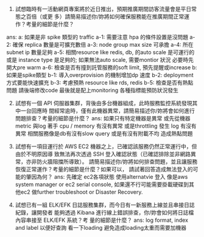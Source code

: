 1. 試想臨時有一活動網頁專案將於近日推出，預期推廣期間訪客流量會是平日常態之百倍（或更
多）請簡易描述你/妳將如何確保服務能在推廣期間正常運作？考量的細節是什麼？

ans: 
a: 如果是非 spike 類型的 traffic 
a-1: 需要注意 hpa 的條件設置是沒問題
a-2: 確保 replica 數量是可擴充數倍
a-3: node group max size 可承擔
a-4: 所在subnet ip 數量足夠
a-5: 相關resource like redis, db, 的auto scale 是可運行的或是 instance type 是足夠的; 如果無法auto scale, 需要montior 狀況 必要時先開大pre warm
a-6: 檢查是否有撞到託管服務的soft limit, 預先提醒或increase
b: 如果是spike類型
b-1: 導入overprovision 的機制增加dp 速度
b-2: deployment方式要能快速擴充
b-3: 考慮預熱 resource like rds, redis
b-5: 檢查是否有熱點問題 請後端修改code
最後就是配上monitoring 各種指標能預防狀況發生

2. 試想有一個 API 伺服器集群，背後由多台機器組成，此時服務監控系統發現其中一台回應時
間經常逾時，僅有此機器異常，請簡易描述你/妳將會如何進行問題排查？考量的細節是什麼？
ans: 如果只有特定機器是異常 或先從機器metric 與log 著手
     cpu / memory 有沒有異常 或是throttling 發生
     log 有沒有異常 
     相關服務像是db有沒有slow query
     或是有沒有附載不均 造成熱點問題

3. 試想有一項目運行於 AWS EC2 機器之上，已確認該服務仍然正常運行中，但由於不明原因導
致無法再次透過 SSH 登入確認狀態（已確認排除並非網路異常，亦非防火牆阻擋所導致）。
請簡易描述你/妳將如何排查問題，並且讓服務恢復正常運作？考量的細節是什麼？如果可以，
請試著回答造成無法登入的可能的肇因為何？
ans: 先確定 ec2各項狀態
     使用alternatvie 登入 像是aws system manager or ec2 serial console, 
     如果還不行可能需要掛載硬碟到其他ec2 做further troubleshoot or Disaster Recovery. 


    

4. 試想已有一組 ELK/EFK 日誌服務集群，而今日有一新服務上線並且串接日誌紀錄，讓開發者
能夠透過 Kibana 進行線上錯誤排查，你/妳會如何將日誌檔內容串接至 ELK/EFK 系統？考
量的細節是什麼？
ans: log format,
     index and label 以便好查詢
     看一下loading 避免造成loading太重而需要加機器
